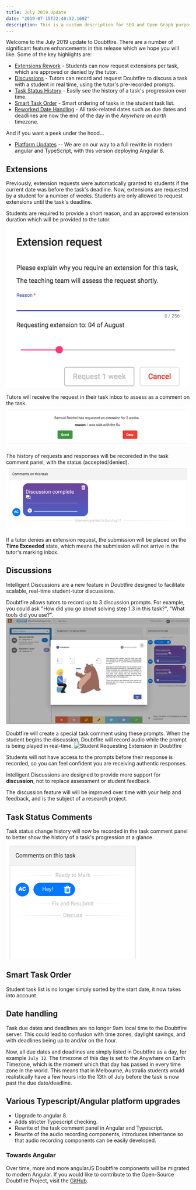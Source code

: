 ```yaml
---
title: July 2019 Update
date: "2019-07-15T22:40:32.169Z"
description: This is a custom description for SEO and Open Graph purposes, rather than the default generated excerpt. Simply add a description field to the frontmatter.
---
```


Welcome to the July 2019 update to Doubtfire. There are a number of significant feature enhancements in this release which we hope you will like. Some of the key highlights are:

* [Extensions Rework](#extensions) - Students can now request extensions per task, which are approved or denied by the tutor.
* [Discussions](#discussions) - Tutors can record and request Doubtfire to discuss a task with a student in real time, using the tutor's pre-recorded prompts.
* [Task Status History](#tsc) - Easily see the history of a task's progression over time.
* [Smart Task Order](#taskorder) - Smart ordering of tasks in the student task list.
* [Reworked Date Handling](#times) - All task-related dates such as due dates and deadlines are now the end of the day in the *Anywhere on earth* timezone.

And if you want a peek under the hood...
* [Platform Updates](#development) -- We are on our way to a full rewrite in modern angular and TypeScript, with this version deploying Angular 8.


## <a name="extensions"></a> Extensions
Previously, extension requests were automatically granted to students if the current date was before the task's deadline.
Now, extensions are requested by a student for a number of weeks. Students are only allowed to request extensions until the task's deadline.

Students are required to provide a short reason, and an approved extension duration which will be provided to the tutor.
![Student Requesting Extension in Doubtfire](./request-extension.png)

Tutors will receive the request in their task inbox to assess as a comment on the task.
![Student Requesting Extension in Doubtfire](./extension-response.png)

The history of requests and responses will be recoreded in the task comment panel, with the status (accepted/denied).
![Student Requesting Extension in Doubtfire](./extension-history.png)

If a tutor denies an extension request, the submission will be placed on the <strong>Time Exceeded</strong> state, which means the submission will not arrive in the tutor's marking inbox.

## <a name="discussions"></a> Discussions
Intelligent Discussions are a new feature in Doubtfire designed to facilitate scalable, real-time student-tutor discussions.

Doubtfire allows tutors to record up to 3 discussion prompts. For example, you could ask "How did you go about solving step 1.3 in this task?", "What tools did you use?".
![Student Requesting Extension in Doubtfire](./record-discussion-prompt.gif)

Doubtfire will create a special task comment using these prompts. When the student begins the discussion, Doubtfire will record audio while the prompt is being played in real-time.
![Student Requesting Extension in Doubtfire](./student-discussion.gif)

Students will not have access to the prompts before their response is recorded, so you can feel confident you are receiving authentic responses.

Intelligent Discussions are designed to provide more support for <strong>discussion</strong>, not to replace assessment or student feedback.

The discussion feature will will be improved over time with your help and feedback, and is the subject of a research project.

## <a name="tsc"></a> Task Status Comments
Task status change history will now be recorded in the task comment panel to better show the history of a task's progression at a glance.
![Student Requesting Extension in Doubtfire](./task-history.png)

## <a name="taskorder"></a> Smart Task Order
Student task list is no longer simply sorted by the start date, it now takes into account

## <a name="times"></a> Date handling
Task due dates and deadlines are no longer 9am local time to the Doubtfire server. This could lead to confusion with time zones, daylight savings, and with deadlines being up to and/or on the hour.

Now, all due dates and deadlines are simply listed in Doubtfire as a day, for example `July 12`. The timezone of this day is set to the Anywhere on Earth Timezone, which is the moment which that day has passed in every time zone in the world. This means that in Melbourne, Australia students would realistically have a few hours into the 13th of July before the task is now past the due date/deadline.

## <a name="development"></a> Various Typescript/Angular platform upgrades
* Upgrade to angular 8.
* Adds stricter Typescript checking.
* Rewrite of the task comment panel in Angular and Typescript.
* Rewrite of the audio recording components, introduces inheritance so that audio recording components can be easily developed.

### Towards Angular
Over time, more and more angularJS Doubtfire components will be migrated to modern Angular. If you would like to contribute to the Open-Source Doubtfire Project, visit the [GitHub](https://github.com/doubtfire-lms/).